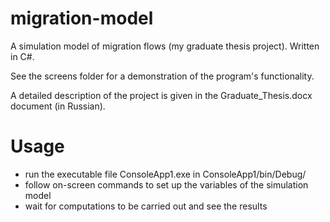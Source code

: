 # migration-model
A simulation model of migration flows (my graduate thesis project). Written in C#.

See the screens folder for a demonstration of the program's functionality.

A detailed description of the project is given in the Graduate_Thesis.docx document (in Russian).

# Usage
- run the executable file ConsoleApp1.exe in ConsoleApp1/bin/Debug/
- follow on-screen commands to set up the variables of the simulation model
- wait for computations to be carried out and see the results
